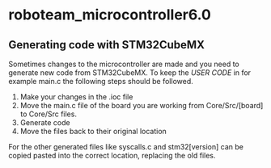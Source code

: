 # roboteam_microcontroller6.0

## Generating code with STM32CubeMX
Sometimes changes to the microcontroller are made and you need to generate new code from STM32CubeMX. To keep the *USER CODE* in for example main.c the following steps should be followed.

1. Make your changes in the .ioc file
2. Move the main.c file of the board you are working from Core/Src/[board] to Core/Src files.
3. Generate code
4. Move the files back to their original location

For the other generated files like syscalls.c and stm32[version] can be copied pasted into the correct location, replacing the old files.
